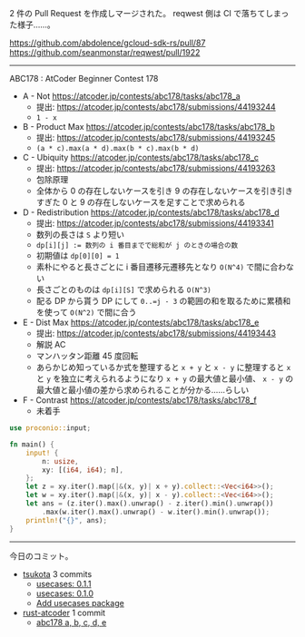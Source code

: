 2 件の Pull Request を作成しマージされた。 reqwest 側は CI で落ちてしまった様子……。

<https://github.com/abdolence/gcloud-sdk-rs/pull/87>
<https://github.com/seanmonstar/reqwest/pull/1922>

---

ABC178 : AtCoder Beginner Contest 178

- A - Not
  <https://atcoder.jp/contests/abc178/tasks/abc178_a>
  - 提出: <https://atcoder.jp/contests/abc178/submissions/44193244>
  - `1 - x`
- B - Product Max
  <https://atcoder.jp/contests/abc178/tasks/abc178_b>
  - 提出: <https://atcoder.jp/contests/abc178/submissions/44193245>
  - `(a * c).max(a * d).max(b * c).max(b * d)`
- C - Ubiquity
  <https://atcoder.jp/contests/abc178/tasks/abc178_c>
  - 提出: <https://atcoder.jp/contests/abc178/submissions/44193263>
  - 包除原理
  - 全体から 0 の存在しないケースを引き 9 の存在しないケースを引き引きすぎた 0 と 9 の存在しないケースを足すことで求められる
- D - Redistribution
  <https://atcoder.jp/contests/abc178/tasks/abc178_d>
  - 提出: <https://atcoder.jp/contests/abc178/submissions/44193341>
  - 数列の長さは `S` より短い
  - `dp[i][j] := 数列の i 番目までで総和が j のときの場合の数`
  - 初期値は `dp[0][0] = 1`
  - 素朴にやると長さごとに i 番目遷移元遷移先となり `O(N^4)` で間に合わない
  - 長さごとのものは `dp[i][S]` で求められる `O(N^3)`
  - 配る DP から貰う DP にして `0..=j - 3` の範囲の和を取るために累積和を使って `O(N^2)` で間に合う
- E - Dist Max
  <https://atcoder.jp/contests/abc178/tasks/abc178_e>
  - 提出: <https://atcoder.jp/contests/abc178/submissions/44193443>
  - 解説 AC
  - マンハッタン距離 45 度回転
  - あらかじめ知っているか式を整理すると `x + y` と `x - y` に整理すると `x` と `y` を独立に考えられるようになり `x + y` の最大値と最小値、 `x - y` の最大値と最小値の差から求められることが分かる……らしい
- F - Contrast
  <https://atcoder.jp/contests/abc178/tasks/abc178_f>
  - 未着手

```rust
use proconio::input;

fn main() {
    input! {
        n: usize,
        xy: [(i64, i64); n],
    };
    let z = xy.iter().map(|&(x, y)| x + y).collect::<Vec<i64>>();
    let w = xy.iter().map(|&(x, y)| x - y).collect::<Vec<i64>>();
    let ans = (z.iter().max().unwrap() - z.iter().min().unwrap())
        .max(w.iter().max().unwrap() - w.iter().min().unwrap());
    println!("{}", ans);
}
```

---

今日のコミット。

- [tsukota](https://github.com/bouzuya/tsukota) 3 commits
  - [usecases: 0.1.1](https://github.com/bouzuya/tsukota/commit/800d049f8c8efcbe899103db424fbbaa55f4ef04)
  - [usecases: 0.1.0](https://github.com/bouzuya/tsukota/commit/61647e8b0c3242b7390dc188e4c2182680a288cf)
  - [Add usecases package](https://github.com/bouzuya/tsukota/commit/7c9f37309dff5d7aa610da81dc7854d3fed2b585)
- [rust-atcoder](https://github.com/bouzuya/rust-atcoder) 1 commit
  - [abc178 a, b, c, d, e](https://github.com/bouzuya/rust-atcoder/commit/eb3fce3019eb66e77520a6feb1b76225f7deaf21)
